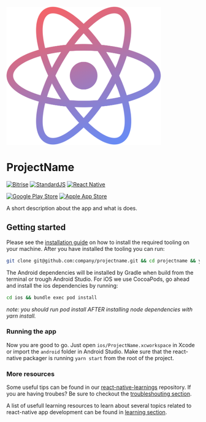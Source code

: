 
<div>
  <br>
  <img src="./docs/resources/logo2.png" height="360px" />
  <br>
</div>

# ProjectName

[![Bitrise](https://img.shields.io/bitrise/replace_me/master.svg?token=replace_me)](https://app.bitrise.io/app/replace_me)
[![StandardJS](https://img.shields.io/badge/code%20style-100%25%20standard-F2DE56.svg)](https://standardjs.com/) [![React Native](https://img.shields.io/badge/react--native-v0.60.0-green.svg)](https://github.com/facebook/react-native)

[![Google Play Store](https://img.shields.io/badge/Google-Play%20Store%20(API%20level%2021+)-D1436C.svg)](https://play.google.com/store/apps/details?id=nl.efteling.android&hl=nl)
[![Apple App Store](https://img.shields.io/badge/Apple-App%20Store%20(iOS%209+)-2DA2F4.svg)](https://itunes.apple.com/nl/app/efteling/id727498391?mt=8)


A short description about the app and what is does.

## Getting started

Please see the [installation guide](./docs/installation.md) on how to install the required tooling on your machine. After you have installed the tooling you can run:

```bash
git clone git@github.com:company/projectname.git && cd projectname && yarn install
```
The Android dependencies will be installed by Gradle when build from the terminal or trough Android Studio. For iOS we use CocoaPods, go ahead and install the ios dependencies by running:
```bash
cd ios && bundle exec pod install
```
_note: you should run pod install AFTER installing node dependencies with yarn install._


### Running the app

Now you are good to go. Just open `ios/ProjectName.xcworkspace` in Xcode or import the `android` folder in Android Studio. Make sure that the react-native packager is running `yarn start` from the root of the project.


### More resources

Some useful tips can be found in our [react-native-learnings](https://github.com/Redhotminute/react-native-learnings) repository. If you are having troubes? Be sure to checkout the [troubleshouting section](https://github.com/Redhotminute/react-native-learnings/blob/master/troubleshooting.md).

A list of usefull learning resources to learn about several topics related to react-native app development can be found in [learning section](https://github.com/Redhotminute/react-native-learnings/blob/master/learning-resources.md).
